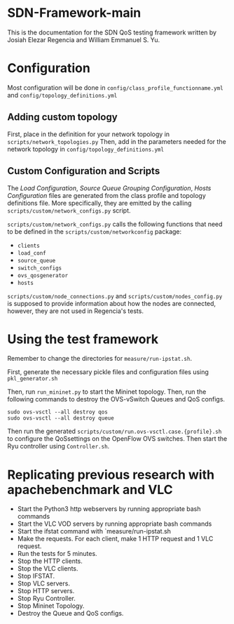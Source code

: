 # SDN-Framework-main

This is the documentation for the SDN QoS testing framework written by Josiah Elezar Regencia and William Emmanuel S. Yu.

# Configuration
Most configuration will be done in `config/class_profile_functionname.yml` and `config/topology_definitions.yml`

## Adding custom topology
First, place in the definition for your network topology in `scripts/network_topologies.py`
Then, add in the parameters needed for the network topology in `config/topology_definitions.yml`

## Custom Configuration and Scripts
The _Load Configuration_, _Source Queue Grouping Configuration_, _Hosts Configuration_ files are generated from the class profile and topology definitions file. More specifically, they are emitted by the calling `scripts/custom/network_configs.py` script.

`scripts/custom/network_configs.py` calls the following functions that need to be defined in the `scripts/custom/networkconfig` package:

- `clients`
- `load_conf`
- `source_queue`
- `switch_configs`
- `ovs_qosgenerator`
- `hosts`

`scripts/custom/node_connections.py` and `scripts/custom/nodes_config.py` is supposed to provide information about how the nodes are connected, however, they are not used in Regencia's tests.

# Using the test framework
Remember to change the directories for `measure/run-ipstat.sh`.

First, generate the necessary pickle files and configuration files using `pkl_generator.sh`
<!--Then, run the pcap/oneway_preprocess.py to generate the correct vhost_mapping-->

Then, run `run_mininet.py` to start the Mininet topology.
Then, run the following commands to destroy the OVS-vSwitch Queues and QoS configs.
```
sudo ovs-vsctl --all destroy qos
sudo ovs-vsctl --all destroy queue
```
Then run the generated `scripts/custom/run.ovs-vsctl.case.{profile}.sh` to configure the QoSsettings on the OpenFlow OVS switches.
Then start the Ryu controller using `Controller.sh`.

# Replicating previous research with apachebenchmark and VLC
- Start the Python3 http webservers by running appropriate bash commands
- Start the VLC VOD servers by running appropriate bash commands
- Start the ifstat command with `measure/run-ipstat.sh
- Make the requests. For each client, make 1 HTTP request and 1 VLC request.
- Run the tests for 5 minutes.
- Stop the HTTP clients.
- Stop the VLC clients.
- Stop IFSTAT.
- Stop VLC servers.
- Stop HTTP servers.
- Stop Ryu Controller.
- Stop Mininet Topology.
- Destroy the Queue and QoS configs.